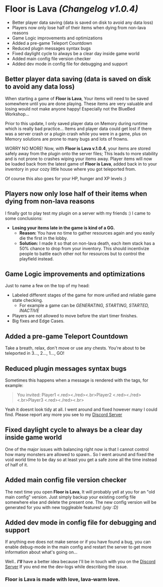 # Floor is Lava *(Changelog v1.0.4)*
- Better player data saving (data is saved on disk to avoid any data loss)
- Players now only lose half of their items when dying from non-lava reasons
- Game Logic improvements and optimizations
- Added a pre-game Teleport Countdown
- Reduced plugin messages syntax bugs
- Fixed daylight cycle to always be a clear day inside game world
- Added main config file version checker
- Added dev mode in config file for debugging and support
## Better player data saving (data is saved on disk to avoid any data loss)
When starting a game of **Floor is Lava**, Your items will need to be saved somewhere until you are done playing. These items are very valuable and losing would not make anyone happy! Especially not the BlueBed Workshop...

Prior to this update, I only saved player data on Memory during runtime which is really bad practice...
Items and player data could get lost if there was a server crash or a plugin crash while you were in a game, plus on Memory solutions are prone to many bugs and lots of frowns.

WORRY NO MORE! Now, with **Floor is Lava v.1.0.4**, your items are stored safely away from the plugin onto the server files; This leads to more stability and is not prone to crashes wiping your items away. Player items will now be loaded back from the latest game of **Floor is Lava**, added back in to your inventory in your cozy little house where you got teleported from.

Of course this also goes for your HP, hunger and XP levels ;)
## Players now only lose half of their items when dying from non-lava reasons
I finally got to play test my plugin on a server with my friends :) I came to some conclusions:

- **Losing your items late in the game is kind of a GG.**
    -	**Reason:** You have no time to gather resources again and you easily die the first in the lobby.
    -	**Solution:** I made it so that on non-lava death, each item stack has a 50% chance to drop from your inventory. This should incentivize people to battle each other not for resources but to control the playfield instead.

## Game Logic improvements and optimizations
Just to name a few on the top of my head:

- Labeled different stages of the game for more unified and reliable game state checking.
    - For example a game can be *GENERATING, STARTING, STARTED, INACTIVE*
- Players are not allowed to move before the start timer finishes.
- Big fixes and Edge Cases.

## Added a pre-game Teleport Countdown
Take a breath, relax, don't move or use any chests. You're about to be teleported in 3..., 2..., 1..., GO!

## Reduced plugin messages syntax bugs

Sometimes this happens when a message is rendered with the tags, for example:

> You invited: Player1 <.red><./red><.br>Player2
> <.red><./red><.br>Player3 <.red><./red><.br>

Yeah it doesnt look tidy at all. I went around and fixed however many I could find. Please report any more you see to my [Discord Server](https://discord.gg/NFXdemyT2Z)

## Fixed daylight cycle to always be a clear day inside game world

One of the major issues with balancing right now is that I cannot control how many monsters are allowed to spawn.. So I went around and fixed the void world time to be day so at least you get a safe zone all the time instead of half of it.

## Added main config file version checker
The next time you open **Floor is Lava**, It will probably yell at you for an "old main config" version.
Just simply backup your existing config file somewhere else and delete the present one. The new config version will be generated for you with new toggleable features! *(yay :D)*


##  Added dev mode in config file for debugging and support
If anything eve does not make sense or if you have found a bug, you can enable debug-mode in the main config and restart the server to get more information about what's going on...

Well.. ***I'll*** have a better idea because I'll be in touch with you on the [Discord Server](https://discord.gg/NFXdemyT2Z) If you end me the dev-logs while describing the issue.


### Floor is Lava is made with love, lava-warm love.